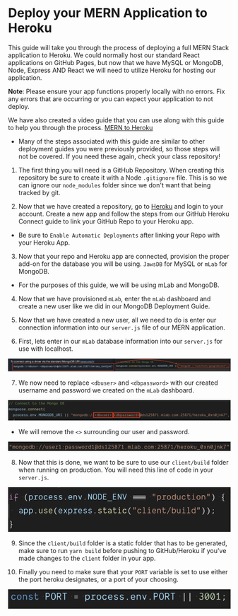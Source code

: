 # Deploy your MERN Application to Heroku

This guide will take you through the process of deploying a full MERN Stack application to Heroku. We could normally host our standard React applications on GitHub Pages, but now that we have MySQL or MongoDB, Node, Express AND React we will need to utilize Heroku for hosting our application.

**Note**: Please ensure your app functions properly locally with no errors. Fix any errors that are occurring or you can expect your application to not deploy.

We have also created a video guide that you can use along with this guide to help you through the process.
[MERN to Heroku](https://www.youtube.com/watch?v=qXIG8iKO7Fo&feature=youtu.be&list=PLOFmg4xbN_TPrB6w4rThsFanVxJI_SfER)

* Many of the steps associated with this guide are similar to other deployment guides you were previously provided, so those steps will not be covered. If you need these again, check your class repository!

1. The first thing you will need is a GitHub Repository. When creating this repository be sure to create it with a Node `.gitignore` file. This is so we can ignore our `node_modules` folder since we don't want that being tracked by git.

2. Now that we have created a repository, go to [Heroku](https://www.heroku.com) and login to your account. Create a new app and follow the steps from our GitHub Heroku Connect guide to link your GitHub Repo to your Heroku app.

* Be sure to `Enable Automatic Deployments` after linking your Repo with your Heroku App.

3. Now that your repo and Heroku app are connected, provision the proper add-on for the database you will be using. `JawsDB` for MySQL or `mLab` for MongoDB.

* For the purposes of this guide, we will be using mLab and MongoDB.

4. Now that we have provisioned `mLab`, enter the `mLab` dashboard and create a new user like we did in our MongoDB Deployment Guide.

5. Now that we have created a new user, all we need to do is enter our connection information into our `server.js` file of our MERN application.

6. First, lets enter in our `mLab` database information into our `server.js` for use with localhost.

![Add mLab Info to Server.js](images/AddLocalmLab.png)

7. We now need to replace `<dbuser>` and `<dbpassword>` with our created username and password we created on the `mLab` dashboard.

![Credential Replacement](images/credentialReplace.png)

* We will remove the `<>` surrounding our user and password.

![New Credentials](images/newCredentials.png)

8. Now that this is done, we want to be sure to use our `client/build` folder when running on production. You will need this line of code in your `server.js`.

![Production](images/nodeENVProduction.png)

9. Since the `client/build` folder is a static folder that has to be generated, make sure to run `yarn build` before pushing to GitHub/Heroku if you've made changes to the `client` folder in your app.

10. Finally you need to make sure that your `PORT` variable is set to use either the port heroku designates, or a port of your choosing.

![Port Choice](images/portChoice.png)
